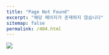 ```yaml
---
title: "Page Not Found"
excerpt: "해당 페이지가 존재하지 않습니다"
sitemap: false
permalink: /404.html
---
```


![](https://365psd.com/images/previews/05e/404-error-page-free-psd-template-image-2815404_o.jpg)